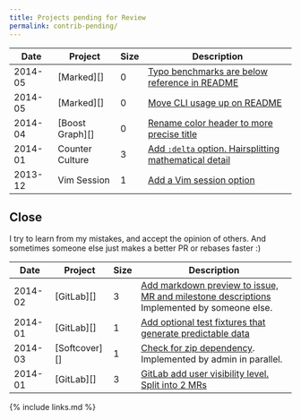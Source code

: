 ```yaml
---
title: Projects pending for Review
permalink: contrib-pending/
---
```


<!--
| 2015-04 | [][] |  | []() |

## Merged by others

## Merged not evaluated

| 2015-04 | [Vim Markdown][] | 2 | [gx works from anywhere inside Markdown links](https://github.com/plasticboy/vim-markdown/pull/183) |
| 2015-04 | [Vim Markdown][] | 0 | [Change the README h1 to "Vim Markdown"](https://github.com/plasticboy/vim-markdown/pull/177) |
| 2015-04 | [Vim Markdown][] | 0 | [Improve README formatting](https://github.com/plasticboy/vim-markdown/pull/178) |

### Wikipedia

Considering changes which were not reversed after one month.

| 2015-04 | [Wikipedia Algorithms][] | 1 | [Insert average is O(1), as already mentioned on the body of the article](https://en.wikipedia.org/w/index.php?title=Binary_heap&diff=prev&oldid=655638722) |
| 2015-04 | [Wikipedia Assembly][] | 1 | [Link to LSB ELF specification.](https://en.wikipedia.org/w/index.php?title=Executable_and_Linkable_Format&diff=prev&oldid=656580818) |

## Issues

| 2015-04 | [Vim Markdown][] | Triaging | [YAML code blocks confuse syntax highlighting](https://github.com/plasticboy/vim-markdown/issues/187) |
| 2015-03 | [Vim Markdown][] | Support | [Can this syntax highlighter work with Vimdeck?](https://github.com/plasticboy/vim-markdown/issues/180) |
| 2015-03 | [Vim Markdown][] | Support | [Underline in list](https://github.com/plasticboy/vim-markdown/issues/181) |
| 2015-03 | [Vim Markdown][] |  | [after installation with vundle commands like :Toc not available](https://github.com/plasticboy/vim-markdown/issues/182) |
| 2014-11 | [GitLab][]      | UI Bug   | [Address almost touches purple footer](https://gitlab.com/gitlab-com/www-gitlab-com/issues/169)                           |
| 2015-02 | [isaacs/github][] | Triaging | [can't build qt3d project](https://github.com/isaacs/github/issues/362) |
| 2015-02 | [Vim Markdown][] | Review | [Prevent setting other buffers to nomodifiable](https://github.com/plasticboy/vim-markdown/pull/170) |
| 2015-02 | [Vim Markdown][] | Duplicate | [Treat *.md files as markdown, out of the box](https://github.com/plasticboy/vim-markdown/pull174/) |
| 2015-02 | [Vim Markdown][] | Duplicate | [vim-instant-markdown compatibility](https://github.com/plasticboy/vim-markdown/issues/167) |
| 2015-02 | [GitLab][] | Feature | [Stop blacklisting project path](https://github.com/gitlabhq/gitlabhq/pull/8172) |
| 2015-02 | [GitLab][] | Duplicate | [Could not push to own server with https.](https://github.com/gitlabhq/gitlabhq/issues/8268#issuecomment-62117907) |
| 2015-02 | [GitLab][] | Support | [No more protect / unprotect branch](https://github.com/gitlabhq/gitlabhq/issues/8351#issuecomment-63652824) |
| 2015-02 | [Kramdown][]   | Feature   | [Option to add IDs to the TOC entries](https://github.com/gettalong/kramdown/issues/195)                                                                                                                               |
| 2015-01 | [GitLab][]     | Triaging  | [Automatically format paragraphs](https://github.com/plasticboy/vim-markdown/pull/165)                                                                                                                                 |
| 2015-01 | [GitLab][]     | Support   | [Rationale: Username profile -> "is reserved" ?](https://github.com/gitlabhq/gitlabhq/issues/8294)                                                                                                                     |
| 2015-01 | [Jekyll][]     | Feature   | [Add a tag to link to a post / page with it's title shown](https://github.com/jekyll/jekyll/issues/3182)                                                                                                               |
| 2014-12 | [GitLab][]     | Duplicate | [](https://github.com/gitlabhq/gitlab-shell/issues/14#issuecomment-67288657)                                                                                                                                           |
| 2014-12 | [GitLab][]     | Bug       | [404 instead of 500 on inexistent paths for tree edit and blame show](https://github.com/gitlabhq/gitlabhq/pull/7984)                                                                                                  |
| 2014-12 | [GitLab][]     | Feature   | [Allow filtering on issue/merge request author/creator](http://feedback.gitlab.com/forums/176466-general/suggestions/6512184-show-issue-author-on-index-view-and-allow-filterin)                                       |
| 2014-12 | [CommonMark][] | Feature   | [Tagging spec versions in GitHub repo](http://talk.commonmark.org/t/tagging-spec-versions-in-github-repo/888/5?u=cirosantilli)                                                                                         |
| 2014-12 | [CommonMark][] | Feature   | [CHANGELOG or History.txt](http://talk.commonmark.org/t/style-guide-for-commonmark/935). [Later started](https://github.com/jgm/CommonMark/commits/bbaf30eafa5530dc9a9b6d2c476403eadfb20423/changelog.spec.txt) |
| 2014-12 | [CommonMark][] | Bug       | [Don't modify man/man3/cmark.3 with date on make](https://github.com/jgm/CommonMark/issues/241)                                                                                                                        |

### Closed source

### Waiting

| 2015-01 | [JIRA][] | Feature | [Allow non-admins to choose only to receive email notifications on at mention, watched issues or assignment](https://jira.atlassian.com/browse/JRA-41640) |
| 2015-01 | [Clonfluence][] | Feature | [Show like count on the tree page hierarchy outline on left sidebar](https://jira.atlassian.com/browse/CONF-36090) |

### Declined

| 2015-01 | [Clonfluence][] | Bug | [Profile picture area selection does nothing unless the resize drag stops on the picture itself](https://jira.atlassian.com/browse/CONF-36051) |

-->

| Date    | Project          | Size | Description                                                                                                     |
|---------|------------------|------|-----------------------------------------------------------------------------------------------------------------|
| 2014-05 | [Marked][]       | 0    | [Typo benchmarks are below reference in README](https://github.com/chjj/marked/pull/412)                       |
| 2014-05 | [Marked][]       | 0    | [Move CLI usage up on README](https://github.com/chjj/marked/pull/411)                                         |
| 2014-04 | [Boost Graph][]  | 0    | [Rename color header to more precise title](https://github.com/boostorg/graph/pull/7)                          |
| 2014-01 | Counter Culture  | 3    | [Add `:delta` option. Hairsplitting mathematical detail](https://github.com/magnusvk/counter_culture/pull/43)  |
| 2013-12 | Vim Session      | 1    | [Add a Vim session option](https://github.com/xolox/vim-session/pull/81)                                       |

## Close

I try to learn from my mistakes, and accept the opinion of others. And sometimes someone else just makes a better PR or rebases faster :)

| Date    | Project       | Size | Description                                                                                                                                 |
|---------|---------------|------|---------------------------------------------------------------------------------------------------------------------------------------------|
| 2014-02 | [GitLab][]    | 3    | [Add markdown preview to issue, MR and milestone descriptions](https://github.com/gitlabhq/gitlabhq/pull/6356) Implemented by someone else. |
| 2014-01 | [GitLab][]    | 1    | [Add optional test fixtures that generate predictable data](https://github.com/gitlabhq/gitlabhq/pull/5896)                                 |
| 2014-03 | [Softcover][] | 1    | [Check for zip dependency](https://github.com/softcover/softcover/pull/94). Implemented by admin in parallel.                               |
| 2014-01 | [GitLab][]    | 3    | [GitLab add user visibility level. Split into 2 MRs](https://github.com/gitlabhq/gitlabhq/pull/6028)                                        |

{% include links.md %}
